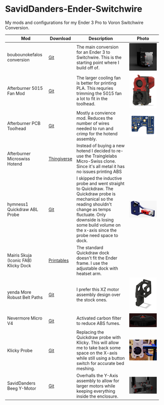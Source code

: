# SavidDanders-Ender-Switchwire
My mods and configurations for my Ender 3 Pro to Voron Switchwire Conversion.

| Mod                           | Download    | Description                                                                                                                                                                                                                                                                                                                                               | Photo |
|-------------------------------|-------------|-----------------------------------------------------------------------------------------------------------------------------------------------------------------------------------------------------------------------------------------------------------------------------------------------------------------------------------------------------------|-------|
| boubounokefalos conversion    | [Git](https://github.com/boubounokefalos/Ender_SW)                                                                    | The main conversion for an Ender 3 to Switchwire. This is the starting point where I build off of.                                                                                                                                              |![Ender 3 to Switchwire Conversion](https://github.com/SavidDanders/SavidDanders-Ender-Switchwire/blob/main/Images/enclosed.png?raw=true)       |
| Afterburner 5015 Fan Mod      | [Git](https://github.com/Greg191134/Voron/tree/master/Afterburner%20Optimisation/5015%20fan%20mod)                    | The larger cooling fan is better for printing PLA. This requries trimming the 5015 fan a lot to fit in the toolhead.                                                                                                                            |![Afterburner 5015 Fan Mod](https://github.com/SavidDanders/SavidDanders-Ender-Switchwire/blob/main/Images/5015.png?raw=true)       |
| Afterburner PCB Toolhead      | [Git](https://github.com/VoronDesign/Voron-Hardware/tree/master/Afterburner_Toolhead_PCB)                             | Mostly a convience mod. Reduces the number of wires needed to run and crimp for the hotend assembly.                                                                                                                                            |![Afterburner PCB Mod](https://github.com/SavidDanders/SavidDanders-Ender-Switchwire/blob/main/Images/PCB.png?raw=true)       |
| Afterburner Microswiss Hotend | [Thingiverse](https://www.thingiverse.com/thing:4826740)                                                              | Instead of buying a new hotend I decided to re-use the Trainglelabs Micro-Swiss clone. Since it's all metal it has no issues printing ABS                                                                                                       |       |
| hymness1 Quickdraw ABL Probe  | [Git](https://github.com/VoronDesign/VoronUsers/tree/master/printer_mods/hymness1/Quickdraw_probe_Voron_Switchwire)   | I skipped the inductive probe and went straight to Quickdraw. The Quickdraw probe is mechanical so the reading shouldn't change as temps fluctuate. Only downside is losing some build volume on the x-axis since the probe need space to dock. |![Original Switchwire ABL Probe](https://github.com/SavidDanders/SavidDanders-Ender-Switchwire/blob/main/Images/quickdraw_SW_remix.png?raw=true)       |
| Mairis Skuja (Iconic FAB) Klicky Dock       | [Printables](https://www.printables.com/model/949854-clicky-quickdraw-probe-dock-arm-for-ender-sw-voron) | The standard Quickdraw dock doesn't fit the Ender frame. I use the adjustable dock with heatset arm.                                                                                                                                            |       |
| yenda More Robust Belt Paths  | [Git](https://github.com/VoronDesign/VoronUsers/tree/master/printer_mods/yenda/vsw_more_robust_belt_paths)            | I prefer this XZ motor assembly design over the stock ones.                                                                                                                                                                                     |![Robust XZ Motor Mounts](https://github.com/SavidDanders/SavidDanders-Ender-Switchwire/blob/main/Images/Robust_XZ.PNG?raw=true)       |
| Nevermore Micro V4            | [Git](https://github.com/nevermore3d/Nevermore_Micro)                                                                 | Activated carbon filter to reduce ABS fumes.                                                                                                                                                                                                    |![Nevermore V4 Carbon Filter](https://github.com/SavidDanders/SavidDanders-Ender-Switchwire/blob/main/Images/Nevermore_V4.png?raw=true)       |
| Klicky Probe                  | [Git](https://github.com/jlas1/Klicky-Probe/tree/main/Printers/Voron/Switchwire)                                      | Replacing the Quickdraw probe with Klicky. This will allow me to take back some space on the X-axis while still using a button switch for accurate bed meshing.                                                                                 |![Klicky Switchwire Probe](https://github.com/SavidDanders/SavidDanders-Ender-Switchwire/blob/main/Images/Klicky_SW.jpg?raw=true)       |
| SavidDanders Beeg Y-Motor     | [Git](https://github.com/SavidDanders/SavidDanders-Ender-Switchwire/tree/main/Beeg%20Y-Motor%20Mod)                   | Overhalls the Y-Axis assembly to allow for larger motors while keeping everything inside the enclosure.                                                                                                                                         |![Beeg Y-Motor Mod](https://github.com/SavidDanders/SavidDanders-Ender-Switchwire/blob/main/Images/y_motor.PNG?raw=true)        |

